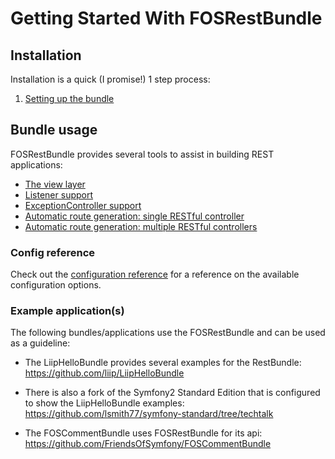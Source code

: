 Getting Started With FOSRestBundle
=====================================

## Installation

Installation is a quick (I promise!) 1 step process:

1. [Setting up the bundle](1-setting_up_the_bundle.md)

## Bundle usage

FOSRestBundle provides several tools to assist in building REST applications:

- [The view layer](2-the-view-layer.md)
- [Listener support](3-listener-support.md)
- [ExceptionController support](4-exception-controller-support.md)
- [Automatic route generation: single RESTful controller](5-automatic-route-generation_single-restful-controller.md)
- [Automatic route generation: multiple RESTful controllers](6-automatic-route-generation_multiple-restful-controllers.md)

### Config reference
Check out the [configuration reference](configuration-reference.md) for a reference on the available configuration options.


### Example application(s)

The following bundles/applications use the FOSRestBundle and can be used as a
guideline:

- The LiipHelloBundle provides several examples for the RestBundle:
  https://github.com/liip/LiipHelloBundle

- There is also a fork of the Symfony2 Standard Edition that is configured to
  show the LiipHelloBundle examples:
  https://github.com/lsmith77/symfony-standard/tree/techtalk

- The FOSCommentBundle uses FOSRestBundle for its api:
  https://github.com/FriendsOfSymfony/FOSCommentBundle
